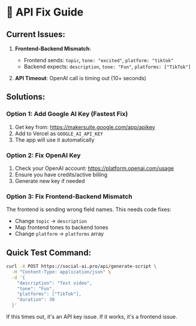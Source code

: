 # 🔧 API Fix Guide

## Current Issues:

1. **Frontend-Backend Mismatch**:
   - Frontend sends: `topic`, `tone: "excited"`, `platform: "tiktok"`
   - Backend expects: `description`, `tone: "Fun"`, `platforms: ["TikTok"]`

2. **API Timeout**: OpenAI call is timing out (10+ seconds)

## Solutions:

### Option 1: Add Google AI Key (Fastest Fix)
1. Get key from: https://makersuite.google.com/app/apikey
2. Add to Vercel as `GOOGLE_AI_API_KEY`
3. The app will use it automatically

### Option 2: Fix OpenAI Key
1. Check your OpenAI account: https://platform.openai.com/usage
2. Ensure you have credits/active billing
3. Generate new key if needed

### Option 3: Fix Frontend-Backend Mismatch
The frontend is sending wrong field names. This needs code fixes:
- Change `topic` → `description`
- Map frontend tones to backend tones
- Change `platform` → `platforms` array

## Quick Test Command:
```bash
curl -X POST https://social-ai.pro/api/generate-script \
  -H "Content-Type: application/json" \
  -d '{
    "description": "Test video",
    "tone": "Fun",
    "platforms": ["TikTok"],
    "duration": 30
  }'
```

If this times out, it's an API key issue. If it works, it's a frontend issue.